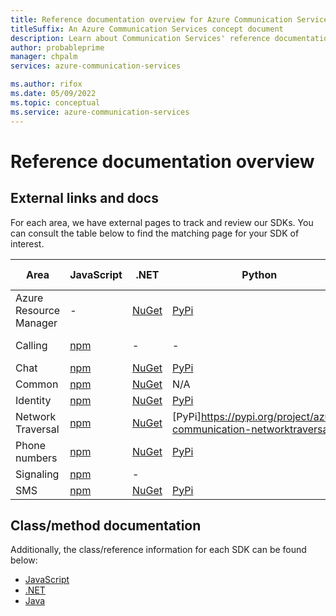 ```yaml
---
title: Reference documentation overview for Azure Communication Services
titleSuffix: An Azure Communication Services concept document
description: Learn about Communication Services' reference documentation.
author: probableprime
manager: chpalm
services: azure-communication-services

ms.author: rifox
ms.date: 05/09/2022
ms.topic: conceptual
ms.service: azure-communication-services
---
```

<!-- Please keep this table synced with: https://github.com/Azure/Communication/blob/master/README.md -->

# Reference documentation overview

## External links and docs
For each area, we have external pages to track and review our SDKs. You can consult the table below to find the matching page for your SDK of interest.

| Area                   | JavaScript                                                                  | .NET                                                                         | Python                                                                | Java SE                                                                           | iOS                                                                                                             | Android                                                                                   | Other                                                                           |
| ---------------------- | --------------------------------------------------------------------------- | ---------------------------------------------------------------------------- | --------------------------------------------------------------------- | --------------------------------------------------------------------------------- | --------------------------------------------------------------------------------------------------------------- | ----------------------------------------------------------------------------------------- | ------------------------------------------------------------------------------- |
| Azure Resource Manager | -                                                                           | [NuGet](https://www.nuget.org/packages/Azure.ResourceManager.Communication)  | [PyPi](https://pypi.org/project/azure-mgmt-communication/)            | -                                                                                 | -                                                                                                               | -                                                                                         | [Go via GitHub](https://github.com/Azure/azure-sdk-for-go/releases/tag/v46.3.0) |
| Calling                | [npm](https://www.npmjs.com/package/@azure/communication-calling)           | -                                                                            | -                                                                     | -                                                                                 | [GitHub](https://github.com/Azure/Communication/releases) ([docs](/objectivec/communication-services/calling/)) | [Maven](https://search.maven.org/artifact/com.azure.android/azure-communication-calling/) | -                                                                               |
| Chat                   | [npm](https://www.npmjs.com/package/@azure/communication-chat)              | [NuGet](https://www.nuget.org/packages/Azure.Communication.Chat)             | [PyPi](https://pypi.org/project/azure-communication-chat/)            | [Maven](https://search.maven.org/search?q=a:azure-communication-chat)             | [GitHub](https://github.com/Azure/azure-sdk-for-ios/releases)                                                   | [Maven](https://search.maven.org/search?q=a:azure-communication-chat)                     | -                                                                               |
| Common                 | [npm](https://www.npmjs.com/package/@azure/communication-common)            | [NuGet](https://www.nuget.org/packages/Azure.Communication.Common/)          | N/A                                                                   | [Maven](https://search.maven.org/search?q=a:azure-communication-common)           | [GitHub](https://github.com/Azure/azure-sdk-for-ios/releases)                                                   | [Maven](https://search.maven.org/artifact/com.azure.android/azure-communication-common)   | -                                                                               |
| Identity               | [npm](https://www.npmjs.com/package/@azure/communication-identity)          | [NuGet](https://www.nuget.org/packages/Azure.Communication.Identity)         | [PyPi](https://pypi.org/project/azure-communication-identity/)        | [Maven](https://search.maven.org/search?q=a:azure-communication-identity)         | -                                                                                                               | -                                                                                         | -                                                                               |
| Network Traversal      | [npm](https://www.npmjs.com/package/@azure/communication-network-traversal) | [NuGet](https://www.nuget.org/packages/Azure.Communication.NetworkTraversal) | [PyPi]https://pypi.org/project/azure-communication-networktraversal/) | [Maven](https://search.maven.org/search?q=a:azure-communication-networktraversal) | -                                                                                                               | -                                                                                         | -                                                                               |
| Phone numbers          | [npm](https://www.npmjs.com/package/@azure/communication-phone-numbers)     | [NuGet](https://www.nuget.org/packages/Azure.Communication.phonenumbers)     | [PyPi](https://pypi.org/project/azure-communication-phonenumbers/)    | [Maven](https://search.maven.org/search?q=a:azure-communication-phonenumbers)     | -                                                                                                               | -                                                                                         | -                                                                               |
| Signaling              | [npm](https://www.npmjs.com/package/@azure/communication-signaling)         | -                                                                            |                                                                       | -                                                                                 | -                                                                                                               | -                                                                                         | -                                                                               |
| SMS                    | [npm](https://www.npmjs.com/package/@azure/communication-sms)               | [NuGet](https://www.nuget.org/packages/Azure.Communication.Sms)              | [PyPi](https://pypi.org/project/azure-communication-sms/)             | [Maven](https://search.maven.org/artifact/com.azure/azure-communication-sms)      | -                                                                                                               | -                                                                                         | -                                                                               |

## Class/method documentation

Additionally, the class/reference information for each SDK can be found below:
- [JavaScript](https://azure.github.io/azure-sdk-for-js/communication.html)
- [.NET](https://azure.github.io/azure-sdk-for-net/communication.html)
- [Java](http://azure.github.io/azure-sdk-for-java/communication.html)
